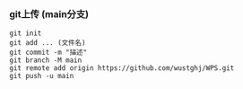 ### git上传 (main分支)

```
git init 
git add ... (文件名)
git commit -m "描述"
git branch -M main
git remote add origin https://github.com/wustghj/WPS.git
git push -u main
```

